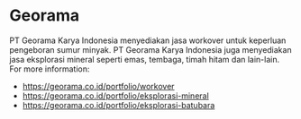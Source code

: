 # Georama

PT Georama Karya Indonesia menyediakan jasa workover untuk keperluan pengeboran sumur minyak. PT Georama Karya Indonesia juga menyediakan jasa eksplorasi mineral seperti emas, tembaga, timah hitam dan lain-lain.
For more information: 
* https://georama.co.id/portfolio/workover
* https://georama.co.id/portfolio/eksplorasi-mineral
* https://georama.co.id/portfolio/eksplorasi-batubara
